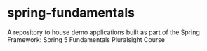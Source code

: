 # spring-fundamentals
A repository to house demo applications built as part of the Spring Framework: Spring 5 Fundamentals Pluralsight Course
